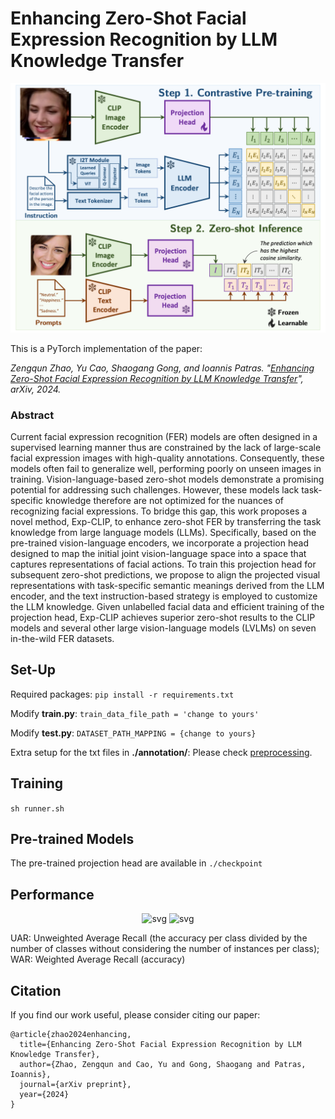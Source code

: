 # Enhancing Zero-Shot Facial Expression Recognition by LLM Knowledge Transfer

<p align="center">
    <img src="./img/structure.png" alt="svg" width="600"/>
</p>

This is a PyTorch implementation of the paper:

*Zengqun Zhao, Yu Cao, Shaogang Gong, and Ioannis Patras. "[Enhancing Zero-Shot Facial Expression Recognition by LLM Knowledge Transfer]()", arXiv, 2024.*

### Abstract
Current facial expression recognition (FER) models are often designed in a supervised learning manner thus are constrained by the lack of large-scale facial expression images with high-quality annotations. Consequently, these models often fail to generalize well, performing poorly on unseen images in training. Vision-language-based zero-shot models demonstrate a promising potential for addressing such challenges. However, these models lack task-specific knowledge therefore are not optimized for the nuances of recognizing facial expressions. To bridge this gap, this work proposes a novel method, Exp-CLIP, to enhance zero-shot FER by transferring the task knowledge from large language models (LLMs). Specifically, based on the pre-trained vision-language encoders, we incorporate a projection head designed to map the initial joint vision-language space into a space that captures representations of facial actions. To train this projection head for subsequent zero-shot predictions, we propose to align the projected visual representations with task-specific semantic meanings derived from the LLM encoder, and the text instruction-based strategy is employed to customize the LLM knowledge. Given unlabelled facial data and efficient training of the projection head, Exp-CLIP achieves superior zero-shot results to the CLIP models and several other large vision-language models (LVLMs) on seven in-the-wild FER datasets.

## Set-Up
Required packages: ```pip install -r requirements.txt```

Modify **train.py**: ```train_data_file_path = 'change to yours'```

Modify **test.py**: ```DATASET_PATH_MAPPING = {change to yours}```

Extra setup for the txt files in **./annotation/**: Please check [preprocessing](https://github.com/zengqunzhao/DFER-CLIP/tree/main/annotation).

## Training
```sh runner.sh```

## Pre-trained Models
The pre-trained projection head are available in ```./checkpoint```

## Performance
<p align="center">
    <img src="./img/tab1.png" alt="svg" width="600"/>
    <img src="./img/tab2.png" alt="svg" width="600"/>
</p>

UAR: Unweighted Average Recall (the accuracy per class divided by the number of classes without considering the number of
instances per class); 
WAR: Weighted Average Recall (accuracy)

## Citation
If you find our work useful, please consider citing our paper:
```
@article{zhao2024enhancing,
  title={Enhancing Zero-Shot Facial Expression Recognition by LLM Knowledge Transfer},
  author={Zhao, Zengqun and Cao, Yu and Gong, Shaogang and Patras, Ioannis},
  journal={arXiv preprint},
  year={2024}
}
```